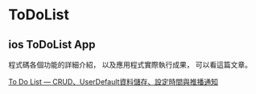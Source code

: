 # ToDoList
## ios ToDoList App


程式碼各個功能的詳細介紹，
以及應用程式實際執行成果，
可以看這篇文章。

[To Do List — CRUD、UserDefault資料儲存、設定時間與推播通知](
https://anny86023.medium.com/to-do-list-crud-userdefault%E8%B3%87%E6%96%99%E5%84%B2%E5%AD%98-%E8%A8%AD%E5%AE%9A%E6%99%82%E9%96%93%E8%88%87%E6%8E%A8%E6%92%AD%E9%80%9A%E7%9F%A5-ac47772f6f66)
